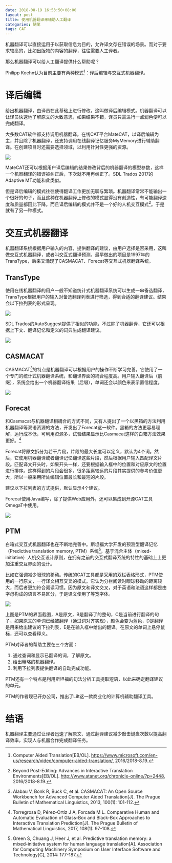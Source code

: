```yaml
---
date: 2018-08-19 16:53:50+08:00
layout: post
title: 使用机器翻译来辅助人工翻译
categories: 随笔
tags: CAT
---
```


机器翻译可以直接运用于以获取信息为目的，允许译文存在错误的场景。而对于要求较高的，比如出版物的内容的翻译，往往需要人工译者。

那么机器翻译可以给人工翻译提供什么帮助呢？

Philipp Koehn认为目前主要有两种模式[^pk]：译后编辑与交互式机器翻译。

# 译后编辑

给出机器翻译，由译员在此基础上进行修改，这叫做译后编辑模式。机器翻译可以让译员快速地了解原文的大致意思，如果结果不错，译员只需进行一点润色便可以完成翻译。

大多数CAT软件都支持调用机器翻译。在线CAT平台MateCAT，以译后编辑为主，并且除了机器翻译，还支持调用在线翻译记忆服务MyMemory进行辅助翻译。在创建项目时还需要选择领域，以利用针对性更强的资源。

![](https://github.com/xulihang/xulihang.github.io/raw/master/album/mt/matecat.png)

MateCAT还可以根据用户译后编辑的结果修改背后的机器翻译的模型参数，这样一个机器翻译的错误被纠正后，下次就不用再纠正了。SDL Trados 2017的Adaptive MT功能和此类似。

但是译后编辑的模式往往使得翻译工作更加无聊与繁琐。机器翻译常常不能输出一个很好的句子，而且这种在机器翻译上修改的模式显得没有创造性，有可能翻译速度和质量都因此下降。而且译后编辑的模式并不是一个好的人机交互模式[^atanet]。于是就有了另一种模式。

# 交互式机器翻译

机器翻译系统根据用户输入的内容，提供翻译的建议，由用户选择是否采用，这叫做交互式机器翻译，或者叫交互式翻译预测。最早做出的项目是1997年的TransType，后来又涌现了CASMACAT、Forecat等交互式机器翻译系统。

## TransType

使用在线机器翻译的用户一般不知道统计式机器翻译系统可以生成一串备选翻译，TransType根据用户的输入对备选翻译列表进行筛选，得到合适的翻译建议。结果会以下拉列表的形式呈现。

![](https://github.com/xulihang/xulihang.github.io/raw/master/album/mt/transtype2.jpg)

SDL Trados的AutoSuggest提供了相似的功能，不过除了机器翻译，它还可以根据上下文、翻译记忆和定义的词典生成翻译建议。

![](https://github.com/xulihang/xulihang.github.io/raw/master/album/mt/autosuggest.jpg)

## CASMACAT

CASMACAT[^casmacat]的特点是机器翻译可以根据用户的操作不断学习完善。它使用了一个专门的统计式机器翻译系统，和翻译界面的耦合程度高。用户输入翻译后（前缀），系统会给出一个机器翻译结果（后缀），单词还会以颜色来表示置信程度。

![](https://github.com/xulihang/xulihang.github.io/raw/master/album/mt/casmacat.jpg)

## Forecat

和Casmacat与机器翻译相耦合的方式不同，又有人提出了一个以黑箱的方法利用机器翻译等双语资源的方法，开发出了Forecat这一软件。黑箱的方法更容易理解，运行成本低，可利用资源多，试验结果显示比Casmacat这样的白箱方法效果更好。[^compare]

Forecat将原文拆分为若干片段，片段的最大长度可以定义，默认为4个词。然后，它使用机器翻译或者翻译记忆翻译这些片段，然后根据用户输入匹配译文片段。匹配译文开头时，如果开头一样，还要根据输入框中的位置和对应原文的位置进行排序。这样得到的片段会很多，很多距离较远的片段其实提供的参考价值更大，所以一般采用所处编辑位置最长和最短的片段。

建议以下拉列表的方式提供，默认显示4个建议。

Forecat使用Java编写，除了提供Web应用外，还可以集成到开源CAT工具OmegaT中使用。

![](https://github.com/xulihang/xulihang.github.io/raw/master/album/forecat.png)

## PTM

白箱式交互式机器翻译也在不断地完善中。斯坦福大学开发的预测型翻译记忆（Predictive translation memory, PTM）系统[^ptm]，基于混合主体（mixed-initiative）人机交互设计原则，在拥有之前的交互式翻译系统的特性的基础上上更加注重交互界面的设计。

比如它强调减少眼球的移动。传统的CAT工具都是采用的双栏表格形式，PTM使用的一行原文，一行译文相互交叉的模式。它认为分栏阅读时眼球移动的距离较大，而后者更加符合阅读习惯。因为原文和译文交叉，对于英语和法语这样都是由字母构成的语言不易区分，于是译文使用了等宽字体。

![](https://github.com/xulihang/xulihang.github.io/raw/master/album/mt/ptm.png)

上图是PTM的界面截图，A是原文，B是翻译了的整句，C是当前进行翻译的句子，如果原文的单词已经被翻译（通过词对齐实现），颜色会变为蓝色，D是翻译是用来给出建议的下拉列表，E是在输入框中给出的翻译。在原文的单词上悬停鼠标，还可以查看释义。

PTM对译者的帮助主要在三个方面：

1. 通过查词和显示已翻译的词，了解原文。
2. 给出粗略的机器翻译。
3. 利用下拉列表提供翻译的自动完成功能。

PTM还有一个特点是利用斯坦福的句法分析工具提取短语，以此来确定翻译建议的单元。

PTM的作者现已开办公司，推出了Lilt这一款商业化的计算机辅助翻译工具。


# 结语

机器翻译主要通过让译者迅速了解原文、通过翻译建议减少敲击键盘次数以提高翻译效率，实现人与机器合作完成翻译任务。



[^pk]: Computer Aided Translation[EB/OL]. https://www.microsoft.com/en-us/research/video/computer-aided-translation/, 2016/2018-8.19.
[^atanet]: Beyond Post-Editing: Advances in Interactive Translation Environments[EB/OL]. http://www.atanet.org/chronicle-online/?p=2448, 2016/2018-8.19.
[^casmacat]: Alabau V, Bonk R, Buck C, et al. CASMACAT: An Open Source Workbench for Advanced Computer Aided Translation[J]. The Prague Bulletin of Mathematical Linguistics, 2013, 100(1): 101-112.
[^compare]: Torregrosa D, Pérez-Ortiz J A, Forcada M L. Comparative Human and Automatic Evaluation of Glass-Box and Black-Box Approaches to Interactive Translation Prediction[J]. The Prague Bulletin of Mathematical Linguistics, 2017, 108(1): 97-108.
[^ptm]: Green S, Chuang J, Heer J, et al. Predictive translation memory: a mixed-initiative system for human language translation[A]. Association for Computing Machinery Symposium on User Interface Software and Technology[C], 2014: 177-187.


